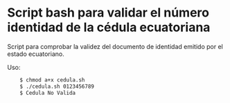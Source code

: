# Script bash para validar el número identidad de la cédula ecuatoriana

Script para comprobar la validez del documento de identidad emitido por el estado ecuatoriano.

Uso:

```sh
	$ chmod a+x cedula.sh
	$ ./cedula.sh 0123456789
	$ Cedula No Valida
```
